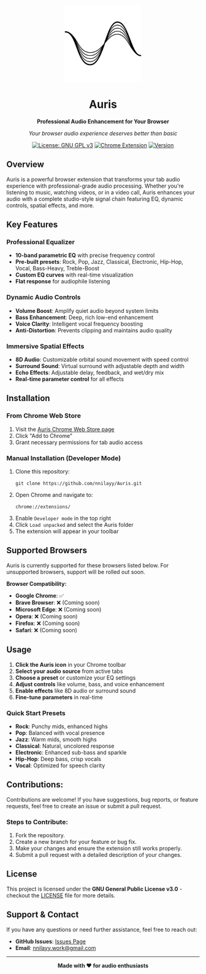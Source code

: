 <div align="center">

<img src="src/icons/auris-icon-light-svg-512.png" alt="Auris Logo" width="200" height="200">

# Auris

**Professional Audio Enhancement for Your Browser**

*Your browser audio experience deserves better than basic*

[![License: GNU GPL v3](https://img.shields.io/badge/License-GNU%20GPL%20v3-blue.svg)](https://www.gnu.org/licenses/gpl-3.0)
[![Chrome Extension](https://img.shields.io/badge/Chrome-Extension-red.svg)](https://chrome.google.com/webstore)
[![Version](https://img.shields.io/badge/Version-1.0-green.svg)](https://github.com/nnilayy/Auris)

</div>

## Overview

Auris is a powerful browser extension that transforms your tab audio experience with professional-grade audio processing. Whether you're listening to music, watching videos, or in a video call, Auris enhances your audio with a complete studio-style signal chain featuring EQ, dynamic controls, spatial effects, and more.

## Key Features

### **Professional Equalizer**
- **10-band parametric EQ** with precise frequency control
- **Pre-built presets**: Rock, Pop, Jazz, Classical, Electronic, Hip-Hop, Vocal, Bass-Heavy, Treble-Boost
- **Custom EQ curves** with real-time visualization
- **Flat response** for audiophile listening

### **Dynamic Audio Controls**
- **Volume Boost**: Amplify quiet audio beyond system limits
- **Bass Enhancement**: Deep, rich low-end enhancement
- **Voice Clarity**: Intelligent vocal frequency boosting
- **Anti-Distortion**: Prevents clipping and maintains audio quality

### **Immersive Spatial Effects**
- **8D Audio**: Customizable orbital sound movement with speed control
- **Surround Sound**: Virtual surround with adjustable depth and width
- **Echo Effects**: Adjustable delay, feedback, and wet/dry mix
- **Real-time parameter control** for all effects

## Installation

### From Chrome Web Store
1. Visit the [Auris Chrome Web Store page](https://chromewebstore.google.com/detail/auris-audio-equalizer/placeholder-id)
2. Click "Add to Chrome"
3. Grant necessary permissions for tab audio access

### Manual Installation (Developer Mode)
1. Clone this repository: 
   ```
   git clone https://github.com/nnilayy/Auris.git
   ```
2. Open Chrome and navigate to:
   ```
   chrome://extensions/
   ```
3. Enable `Developer mode` in the top right
4. Click `Load unpacked` and select the Auris folder
5. The extension will appear in your toolbar

## Supported Browsers

Auris is currently supported for these browsers listed below. For unsupported browsers, support will be rolled out soon.

**Browser Compatibility:**
- **Google Chrome**: ✅
- **Brave Browser**: ❌ (Coming soon)
- **Microsoft Edge**: ❌ (Coming soon)
- **Opera**: ❌ (Coming soon)
- **Firefox**: ❌ (Coming soon)
- **Safari**: ❌ (Coming soon)

## Usage

1. **Click the Auris icon** in your Chrome toolbar
2. **Select your audio source** from active tabs
3. **Choose a preset** or customize your EQ settings
4. **Adjust controls** like volume, bass, and voice enhancement
5. **Enable effects** like 8D audio or surround sound
6. **Fine-tune parameters** in real-time

### Quick Start Presets

- **Rock**: Punchy mids, enhanced highs
- **Pop**: Balanced with vocal presence  
- **Jazz**: Warm mids, smooth highs
- **Classical**: Natural, uncolored response
- **Electronic**: Enhanced sub-bass and sparkle
- **Hip-Hop**: Deep bass, crisp vocals
- **Vocal**: Optimized for speech clarity

## Contributions:
Contributions are welcome! If you have suggestions, bug reports, or feature requests, feel free to create an issue or submit a pull request.

### Steps to Contribute:
1. Fork the repository.
2. Create a new branch for your feature or bug fix.
3. Make your changes and ensure the extension still works properly.
4. Submit a pull request with a detailed description of your changes.

## License

This project is licensed under the **GNU General Public License v3.0** - checkout the [LICENSE](LICENSE) file for more details.

## Support & Contact

If you have any questions or need further assistance, feel free to reach out:

- **GitHub Issues**: [Issues Page](https://github.com/nnilayy/Auris/issues/new)
- **Email**: nnilayy.work@gmail.com

---

<div align="center">

**Made with ❤️ for audio enthusiasts**

</div>